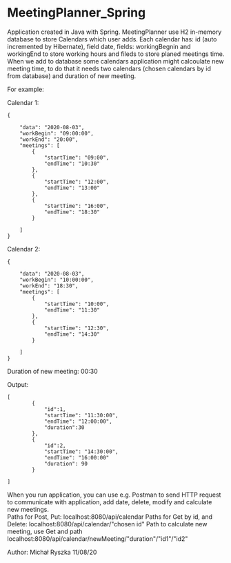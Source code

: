 # MeetingPlanner_Spring

Application created in Java with Spring. MeetingPlanner use H2 in-memory database to store Calendars which user adds. Each calendar has: id (auto incremented by Hibernate), field date, fields: workingBegnin and workingEnd to store working hours and fileds to store planed meetings time. When we add to database some calendars application might calcoulate new meeting time, to do that it needs two calendars (chosen calendars by id from database) and duration of new meeting.

For example:

Calendar 1:
     
    {
        
        "data": "2020-08-03",
        "workBegin": "09:00:00",
        "workEnd": "20:00",
        "meetings": [
            {
                "startTime": "09:00",
                "endTime": "10:30"
            },
            {
                "startTime": "12:00",
                "endTime": "13:00"
            },
            {
                "startTime": "16:00",
                "endTime": "18:30"
            }

        ]
    }
    
    
Calendar 2:
    
    {
        
        "data": "2020-08-03",
        "workBegin": "10:00:00",
        "workEnd": "18:30",
        "meetings": [
            {
                "startTime": "10:00",
                "endTime": "11:30"
            },
            {
                "startTime": "12:30",
                "endTime": "14:30"
            }

        ]
    }

Duration of new meeting: 00:30

Output:

    [
            {
                "id":1,
                "startTime": "11:30:00",
                "endTime": "12:00:00",
                "duration":30
            },
            {
                "id":2,
                "startTime": "14:30:00",
                "endTime": "16:00:00"
                "duration": 90
            }

    ]

When you run application, you can use e.g. Postman to send HTTP request to communicate with application, add date, delete, modify and calculate new meetings.  
Paths for Post, Put: localhost:8080/api/calendar
Paths for Get by id, and Delete: localhost:8080/api/calendar/"chosen id"
Path to calculate new meeting, use Get and path localhost:8080/api/calendar/newMeeting/"duration"/"id1"/"id2"


Author: Michał Ryszka 11/08/20
